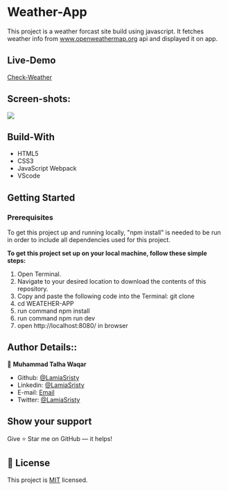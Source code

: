 # Weather-App

This project is a weather forcast site build using javascript. It fetches weather info from www.openweathermap.org api and displayed it on app.

## Live-Demo

[Check-Weather]()

## Screen-shots:

<img src="assets/images/Screenshot.png">

## Build-With

- HTML5
- CSS3
- JavaScript Webpack
- VScode

## Getting Started

### Prerequisites

To get this project up and running locally, "npm install" is needed to be run in order to include all dependencies used for this project.

**To get this project set up on your local machine, follow these simple steps:**

1. Open Terminal.
2. Navigate to your desired location to download the contents of this repository.
3. Copy and paste the following code into the Terminal: git clone
4. cd WEATEHER-APP
5. run command npm install
6. run command npm run dev
7. open http://localhost:8080/ in browser

## Author Details::

👤 **Muhammad Talha Waqar**

- Github: [@LamiaSristy](https://github.com/talhawaqar)
- Linkedin: [@LamiaSristy](https://www.linkedin.com/in/talhawaqar/)
- E-mail: <a href="mailto:talhawaqar007@gmail.com?subject=Hello Talha!">Email</a>
- Twitter: [@LamiaSristy](https://twitter.com/MuhammadTalhaW4)

## Show your support

Give ⭐ Star me on GitHub — it helps!

## 📝 License

This project is [MIT](lic.url) licensed.

